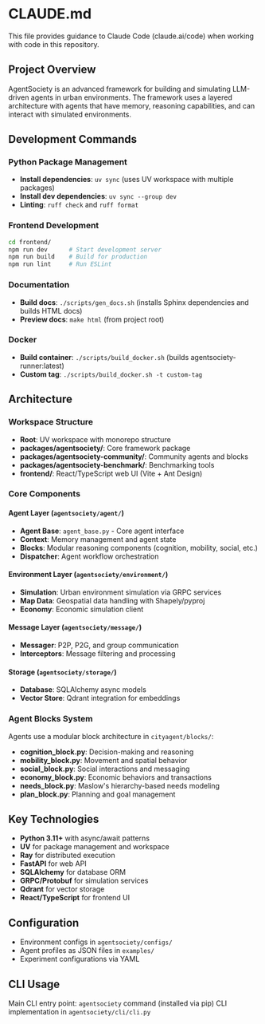 # CLAUDE.md

This file provides guidance to Claude Code (claude.ai/code) when working with code in this repository.

## Project Overview

AgentSociety is an advanced framework for building and simulating LLM-driven agents in urban environments. The framework uses a layered architecture with agents that have memory, reasoning capabilities, and can interact with simulated environments.

## Development Commands

### Python Package Management
- **Install dependencies**: `uv sync` (uses UV workspace with multiple packages)
- **Install dev dependencies**: `uv sync --group dev`
- **Linting**: `ruff check` and `ruff format`

### Frontend Development
```bash
cd frontend/
npm run dev      # Start development server
npm run build    # Build for production  
npm run lint     # Run ESLint
```

### Documentation
- **Build docs**: `./scripts/gen_docs.sh` (installs Sphinx dependencies and builds HTML docs)
- **Preview docs**: `make html` (from project root)

### Docker
- **Build container**: `./scripts/build_docker.sh` (builds agentsociety-runner:latest)
- **Custom tag**: `./scripts/build_docker.sh -t custom-tag`

## Architecture

### Workspace Structure
- **Root**: UV workspace with monorepo structure
- **packages/agentsociety/**: Core framework package
- **packages/agentsociety-community/**: Community agents and blocks
- **packages/agentsociety-benchmark/**: Benchmarking tools
- **frontend/**: React/TypeScript web UI (Vite + Ant Design)

### Core Components

#### Agent Layer (`agentsociety/agent/`)
- **Agent Base**: `agent_base.py` - Core agent interface
- **Context**: Memory management and agent state
- **Blocks**: Modular reasoning components (cognition, mobility, social, etc.)
- **Dispatcher**: Agent workflow orchestration

#### Environment Layer (`agentsociety/environment/`)
- **Simulation**: Urban environment simulation via GRPC services
- **Map Data**: Geospatial data handling with Shapely/pyproj
- **Economy**: Economic simulation client

#### Message Layer (`agentsociety/message/`)
- **Messager**: P2P, P2G, and group communication
- **Interceptors**: Message filtering and processing

#### Storage (`agentsociety/storage/`)
- **Database**: SQLAlchemy async models
- **Vector Store**: Qdrant integration for embeddings

### Agent Blocks System
Agents use a modular block architecture in `cityagent/blocks/`:
- **cognition_block.py**: Decision-making and reasoning
- **mobility_block.py**: Movement and spatial behavior  
- **social_block.py**: Social interactions and messaging
- **economy_block.py**: Economic behaviors and transactions
- **needs_block.py**: Maslow's hierarchy-based needs modeling
- **plan_block.py**: Planning and goal management

## Key Technologies
- **Python 3.11+** with async/await patterns
- **UV** for package management and workspace
- **Ray** for distributed execution  
- **FastAPI** for web API
- **SQLAlchemy** for database ORM
- **GRPC/Protobuf** for simulation services
- **Qdrant** for vector storage
- **React/TypeScript** for frontend UI

## Configuration
- Environment configs in `agentsociety/configs/`
- Agent profiles as JSON files in `examples/`
- Experiment configurations via YAML

## CLI Usage
Main CLI entry point: `agentsociety` command (installed via pip)
CLI implementation in `agentsociety/cli/cli.py`